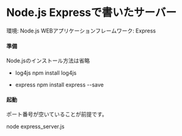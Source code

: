 Node.js Expressで書いたサーバー
=============

環境: Node.js 
WEBアプリケーションフレームワーク: Express


#### 準備

Node.jsのインストール方法は省略

* log4js
npm install log4js

* express
npm install express --save



#### 起動

ポート番号が空いていることが前提です。

node express_server.js

